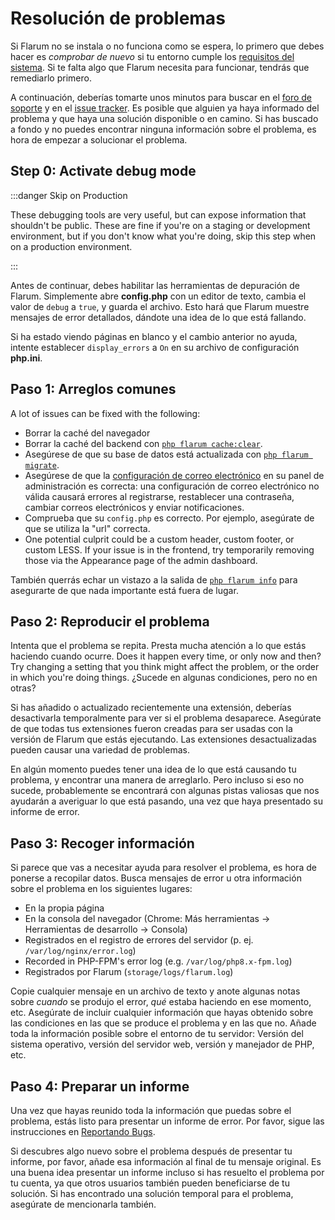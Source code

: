 # Resolución de problemas

Si Flarum no se instala o no funciona como se espera, lo primero que debes hacer es *comprobar de nuevo* si tu entorno cumple los [requisitos del sistema](install.md#server-requirements). Si te falta algo que Flarum necesita para funcionar, tendrás que remediarlo primero.

A continuación, deberías tomarte unos minutos para buscar en el [foro de soporte](https://discuss.flarum.org/t/support) y en el [issue tracker](https://github.com/flarum/core/issues). Es posible que alguien ya haya informado del problema y que haya una solución disponible o en camino. Si has buscado a fondo y no puedes encontrar ninguna información sobre el problema, es hora de empezar a solucionar el problema.

## Step 0: Activate debug mode

:::danger Skip on Production

These debugging tools are very useful, but can expose information that shouldn't be public. These are fine if you're on a staging or development environment, but if you don't know what you're doing, skip this step when on a production environment.

:::

Antes de continuar, debes habilitar las herramientas de depuración de Flarum. Simplemente abre **config.php** con un editor de texto, cambia el valor de `debug` a `true`, y guarda el archivo. Esto hará que Flarum muestre mensajes de error detallados, dándote una idea de lo que está fallando.

Si ha estado viendo páginas en blanco y el cambio anterior no ayuda, intente establecer `display_errors` a `On` en su archivo de configuración **php.ini**.

## Paso 1: Arreglos comunes

A lot of issues can be fixed with the following:

* Borrar la caché del navegador
* Borrar la caché del backend con [`php flarum cache:clear`](console.md).
* Asegúrese de que su base de datos está actualizada con [`php flarum migrate`](console.md).
* Asegúrese de que la [configuración de correo electrónico](mail.md) en su panel de administración es correcta: una configuración de correo electrónico no válida causará errores al registrarse, restablecer una contraseña, cambiar correos electrónicos y enviar notificaciones.
* Comprueba que su `config.php` es correcto. Por ejemplo, asegúrate de que se utiliza la "url" correcta.
* One potential culprit could be a custom header, custom footer, or custom LESS. If your issue is in the frontend, try temporarily removing those via the Appearance page of the admin dashboard.

También querrás echar un vistazo a la salida de [`php flarum info`](console.md) para asegurarte de que nada importante está fuera de lugar.

## Paso 2: Reproducir el problema

Intenta que el problema se repita. Presta mucha atención a lo que estás haciendo cuando ocurre. Does it happen every time, or only now and then? Try changing a setting that you think might affect the problem, or the order in which you're doing things. ¿Sucede en algunas condiciones, pero no en otras?

Si has añadido o actualizado recientemente una extensión, deberías desactivarla temporalmente para ver si el problema desaparece. Asegúrate de que todas tus extensiones fueron creadas para ser usadas con la versión de Flarum que estás ejecutando. Las extensiones desactualizadas pueden causar una variedad de problemas.

En algún momento puedes tener una idea de lo que está causando tu problema, y encontrar una manera de arreglarlo. Pero incluso si eso no sucede, probablemente se encontrará con algunas pistas valiosas que nos ayudarán a averiguar lo que está pasando, una vez que haya presentado su informe de error.

## Paso 3: Recoger información

Si parece que vas a necesitar ayuda para resolver el problema, es hora de ponerse a recopilar datos. Busca mensajes de error u otra información sobre el problema en los siguientes lugares:

* En la propia página
* En la consola del navegador (Chrome: Más herramientas -> Herramientas de desarrollo -> Consola)
* Registrados en el registro de errores del servidor (p. ej. `/var/log/nginx/error.log`)
* Recorded in PHP-FPM's error log (e.g. `/var/log/php8.x-fpm.log`)
* Registrados por Flarum (`storage/logs/flarum.log`)

Copie cualquier mensaje en un archivo de texto y anote algunas notas sobre *cuando* se produjo el error, *qué* estaba haciendo en ese momento, etc. Asegúrate de incluir cualquier información que hayas obtenido sobre las condiciones en las que se produce el problema y en las que no. Añade toda la información posible sobre el entorno de tu servidor: Versión del sistema operativo, versión del servidor web, versión y manejador de PHP, etc.

## Paso 4: Preparar un informe

Una vez que hayas reunido toda la información que puedas sobre el problema, estás listo para presentar un informe de error. Por favor, sigue las instrucciones en [Reportando Bugs](bugs.md).

Si descubres algo nuevo sobre el problema después de presentar tu informe, por favor, añade esa información al final de tu mensaje original. Es una buena idea presentar un informe incluso si has resuelto el problema por tu cuenta, ya que otros usuarios también pueden beneficiarse de tu solución. Si has encontrado una solución temporal para el problema, asegúrate de mencionarla también.